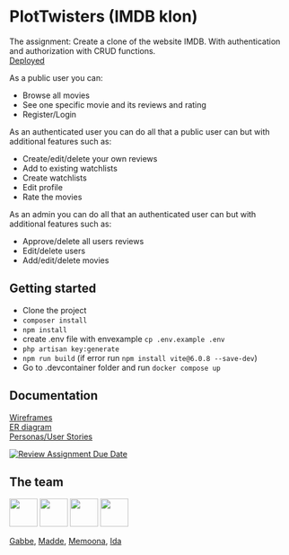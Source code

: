 # PlotTwisters (IMDB klon)
The assignment:
Create a clone of the website IMDB. With authentication and authorization with CRUD functions.  
[Deployed](https://u04-imdb-klon-plottwisters.onrender.com/)

As a public user you can:  
+ Browse all movies
+ See one specific movie and its reviews and rating
+ Register/Login

As an authenticated user you can do all that a public user can but with additional features such as:
+ Create/edit/delete your own reviews
+ Add to existing watchlists
+ Create watchlists
+ Edit profile
+ Rate the movies

As an admin you can do all that an authenticated user can but with additional features such as:
+ Approve/delete all users reviews
+ Edit/delete users
+ Add/edit/delete movies

## Getting started
- Clone the project
- ```composer install```
- ```npm install```
- create .env file with envexample ```cp .env.example .env```
- ```php artisan key:generate```
- ```npm run build``` (if error run ```npm install vite@6.0.8 --save-dev```)
- Go to .devcontainer folder and run ```docker compose up``` 




## Documentation
[Wireframes](https://www.figma.com/design/5UquiqSYlvEPiSWvdrFf6P/U04-?node-id=1-2&t=uhA5UZarIB90L1Jx-1)  
[ER diagram](https://www.figma.com/design/5UquiqSYlvEPiSWvdrFf6P/U04-?node-id=2-2&t=uhA5UZarIB90L1Jx-1)  
[Personas/User Stories](https://www.figma.com/design/5UquiqSYlvEPiSWvdrFf6P/U04-?node-id=0-1&t=uhA5UZarIB90L1Jx-1)  

[![Review Assignment Due Date](https://classroom.github.com/assets/deadline-readme-button-22041afd0340ce965d47ae6ef1cefeee28c7c493a6346c4f15d667ab976d596c.svg)](https://classroom.github.com/a/9Y3cG2WL)

## The team
<img src="https://avatars.githubusercontent.com/u/180839920?v=4" width="50" height="50"> <img src="https://avatars.githubusercontent.com/u/113346456?v=4" width="50" height="50">  <img src="https://avatars.githubusercontent.com/u/55243305?v=4" width="50" height="50"> <img src="https://avatars.githubusercontent.com/u/180587803?v=4" width="50" height="50">  

[Gabbe](https://github.com/gabrielkereklidispaulin), [Madde](https://github.com/Norozkhani), [Memoona](https://github.com/memoona-tahira), [Ida](https://github.com/Chokladglasyr)